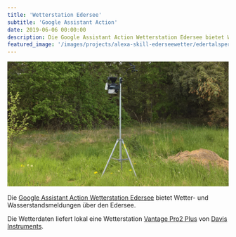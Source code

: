 ```yaml
---
title: 'Wetterstation Edersee'
subtitle: 'Google Assistant Action'
date: 2019-06-06 00:00:00
description: Die Google Assistant Action Wetterstation Edersee bietet Wetter- und Wasserstandsmeldungen über den Edersee.
featured_image: '/images/projects/alexa-skill-ederseewetter/edertalsperre.jpg'
---
```


![](/images/projects/alexa-skill-ederseewetter/wetterstation-edersee.png)

Die [Google Assistant Action Wetterstation Edersee](https://assistant.google.com/services/a/uid/0000009dc94494cd?hl=de_de) bietet Wetter- und Wasserstandsmeldungen über den Edersee.

Die Wetterdaten liefert lokal eine Wetterstation [Vantage Pro2 Plus](https://www.davisinstruments.com/product/wireless-vantage-pro2-plus-including-uv-solar-radiation-sensors/) von [Davis Instruments](https://www.davisinstruments.com/).
